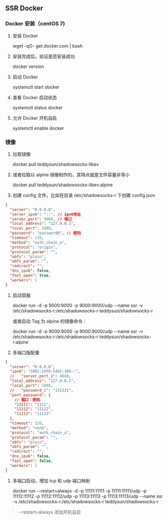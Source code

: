 ## SSR Docker

### Docker 安装（centOS 7)

1. 安装 Docker

   wget -qO- get.docker.com | bash

1. 安装完成后，验证是否安装成功

   docker version

1. 启动 Docker

   systemctl start docker

1. 查看 Docker 启动状态

   systemctl status docker

1. 允许 Docker 开机自启

   systemctl enable docker

### 镜像

1. 拉取镜像

   docker pull teddysun/shadowsocks-libev

1. 或者拉取以 alpine 镜像制作的，其特点就是文件容量非常小

   docker pull teddysun/shadowsocks-libev:alpine

1. 创建 config 文件，比如在目录 /etc/shadowsocks-r 下创建 config.json

```json
{
  "server": "0.0.0.0",
  "server_ipv6": "::", // ipv6地址
  "server_port": 9000, // 端口
  "local_address": "127.0.0.1",
  "local_port": 1080,
  "password": "password0", // 密码
  "timeout": 120,
  "method": "auth_chain_a",
  "protocol": "origin",
  "protocol_param": "",
  "obfs": "plain",
  "obfs_param": "",
  "redirect": "",
  "dns_ipv6": false,
  "fast_open": true,
  "workers": 1
}
```

1. 启动容器

   docker run -d -p 9000:9000 -p 9000:9000/udp --name ssr -v /etc/shadowsocks-r:/etc/shadowsocks-r teddysun/shadowsocks-r

   或者启动 Tag 为 alpine 的镜像命令：

   docker run -d -p 9000:9000 -p 9000:9000/udp --name ssr -v /etc/shadowsocks-r:/etc/shadowsocks-r teddysun/shadowsocks-r:alpine

1. 多端口版配置

```json
{
  "server": "0.0.0.0",
  "ipv6": "2001:19f0:5401:368::",
  //   "server_port_1": 8888,
  "local_address": "127.0.0.1",
  "local_port": 1080,
  //   "password_i": "131231",
  "port_password": {
    // 端口：密码
    "11111": "1111",
    "11112": "11112",
    "11113": "11113"
  },
  "timeout": 120,
  "method": "none",
  "protocol": "auth_chain_a",
  "protocol_param": "",
  "obfs": "plain",
  "obfs_param": "",
  "redirect": "",
  "dns_ipv6": false,
  "fast_open": false,
  "workers": 1
}
```

1. 多端口启动，增加 tcp 和 udp 端口映射

   docker run --restart=always -d -p 11111:11111 -p 11111:11111/udp -p 11112:11112 -p 11112:11112/udp -p 11113:11113 -p 11113:11113/udp --name ssr -v /etc/shadowsocks-r:/etc/shadowsocks-r teddysun/shadowsocks-r

> --restart=always 添加开机自启
